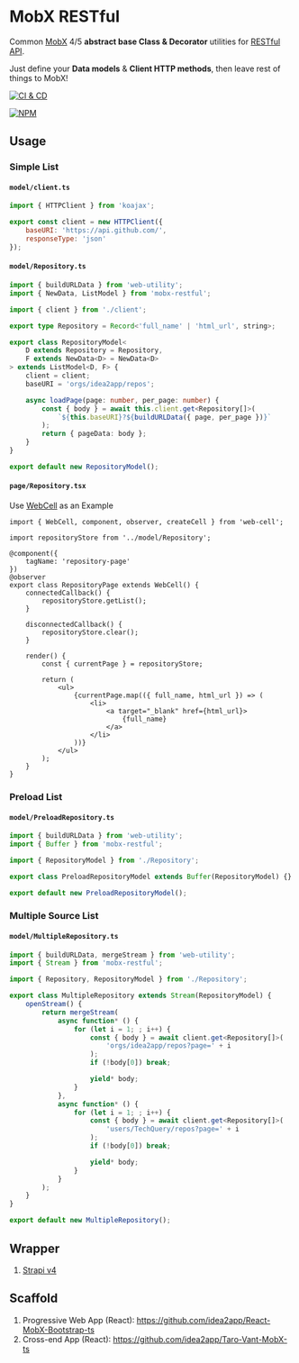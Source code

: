 # MobX RESTful

Common [MobX][1] 4/5 **abstract base Class & Decorator** utilities for [RESTful API][2].

Just define your **Data models** & **Client HTTP methods**, then leave rest of things to MobX!

[![CI & CD](https://github.com/idea2app/MobX-RESTful/actions/workflows/main.yml/badge.svg)][4]

[![NPM](https://nodei.co/npm/mobx-restful.png?downloads=true&downloadRank=true&stars=true)][5]

## Usage

### Simple List

#### `model/client.ts`

```javascript
import { HTTPClient } from 'koajax';

export const client = new HTTPClient({
    baseURI: 'https://api.github.com/',
    responseType: 'json'
});
```

#### `model/Repository.ts`

```typescript
import { buildURLData } from 'web-utility';
import { NewData, ListModel } from 'mobx-restful';

import { client } from './client';

export type Repository = Record<'full_name' | 'html_url', string>;

export class RepositoryModel<
    D extends Repository = Repository,
    F extends NewData<D> = NewData<D>
> extends ListModel<D, F> {
    client = client;
    baseURI = 'orgs/idea2app/repos';

    async loadPage(page: number, per_page: number) {
        const { body } = await this.client.get<Repository[]>(
            `${this.baseURI}?${buildURLData({ page, per_page })}`
        );
        return { pageData: body };
    }
}

export default new RepositoryModel();
```

#### `page/Repository.tsx`

Use [WebCell][6] as an Example

```tsx
import { WebCell, component, observer, createCell } from 'web-cell';

import repositoryStore from '../model/Repository';

@component({
    tagName: 'repository-page'
})
@observer
export class RepositoryPage extends WebCell() {
    connectedCallback() {
        repositoryStore.getList();
    }

    disconnectedCallback() {
        repositoryStore.clear();
    }

    render() {
        const { currentPage } = repositoryStore;

        return (
            <ul>
                {currentPage.map(({ full_name, html_url }) => (
                    <li>
                        <a target="_blank" href={html_url}>
                            {full_name}
                        </a>
                    </li>
                ))}
            </ul>
        );
    }
}
```

### Preload List

#### `model/PreloadRepository.ts`

```typescript
import { buildURLData } from 'web-utility';
import { Buffer } from 'mobx-restful';

import { RepositoryModel } from './Repository';

export class PreloadRepositoryModel extends Buffer(RepositoryModel) {}

export default new PreloadRepositoryModel();
```

### Multiple Source List

#### `model/MultipleRepository.ts`

```typescript
import { buildURLData, mergeStream } from 'web-utility';
import { Stream } from 'mobx-restful';

import { Repository, RepositoryModel } from './Repository';

export class MultipleRepository extends Stream(RepositoryModel) {
    openStream() {
        return mergeStream(
            async function* () {
                for (let i = 1; ; i++) {
                    const { body } = await client.get<Repository[]>(
                        'orgs/idea2app/repos?page=' + i
                    );
                    if (!body[0]) break;

                    yield* body;
                }
            },
            async function* () {
                for (let i = 1; ; i++) {
                    const { body } = await client.get<Repository[]>(
                        'users/TechQuery/repos?page=' + i
                    );
                    if (!body[0]) break;

                    yield* body;
                }
            }
        );
    }
}

export default new MultipleRepository();
```

## Wrapper

1. [Strapi v4](https://github.com/idea2app/MobX-RESTful/blob/main/wrapper/Strapi)

## Scaffold

1.  Progressive Web App (React): https://github.com/idea2app/React-MobX-Bootstrap-ts
2.  Cross-end App (React): https://github.com/idea2app/Taro-Vant-MobX-ts

[1]: https://mobx.js.org/
[2]: https://en.wikipedia.org/wiki/Representational_state_transfer
[4]: https://github.com/idea2app/MobX-RESTful/actions/workflows/main.yml
[5]: https://nodei.co/npm/mobx-restful/
[6]: https://github.com/EasyWebApp/WebCell
